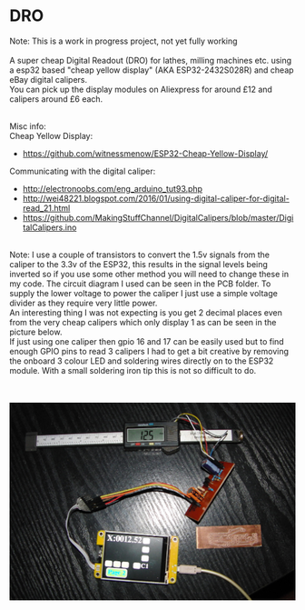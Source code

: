 # DRO

Note: This is a work in progress project, not yet fully working<br><br>
A super cheap Digital Readout (DRO) for lathes, milling machines etc. using a esp32 based "cheap yellow display" (AKA ESP32-2432S028R) and cheap eBay digital calipers.<br>
You can pick up the display modules on Aliexpress for around £12 and calipers around £6 each.<br><br>

Misc info:<br>
Cheap Yellow Display:
- https://github.com/witnessmenow/ESP32-Cheap-Yellow-Display/
  
Communicating with the digital caliper: 
- http://electronoobs.com/eng_arduino_tut93.php <br>
-  http://wei48221.blogspot.com/2016/01/using-digital-caliper-for-digital-read_21.html  <br>
-  https://github.com/MakingStuffChannel/DigitalCalipers/blob/master/DigitalCalipers.ino <br>

<br>
Note: I use a couple of transistors to convert the 1.5v signals from the caliper to the 3.3v of the ESP32, this results in the signal levels being inverted so if you use some other method you will need to change these in my code.  The circuit diagram I used can be seen in the PCB folder.  To supply the lower voltage to power the caliper I just use a simple voltage divider as they require very little power.<br>
An interesting thing I was not expecting is you get 2 decimal places even from the very cheap calipers which only display 1 as can be seen in the picture below.<br>
If just using one caliper then gpio 16 and 17 can be easily used but to find enough GPIO pins to read 3 calipers I had to get a bit creative by removing the onboard 3 colour LED and soldering wires directly on to the ESP32 module.  With a small soldering iron tip this is not so difficult to do.<br>

<br><br><img src="/pics/DROproject.jpg" /><br>
